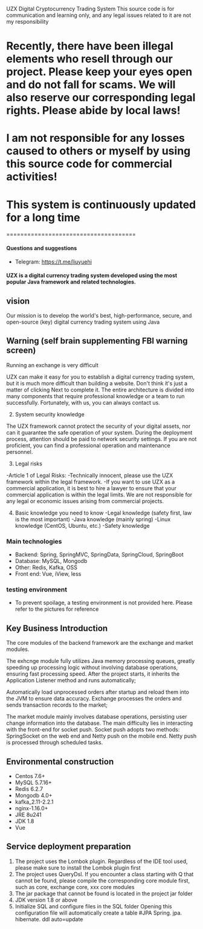 UZX Digital Cryptocurrency Trading System
This source code is for communication and learning only, and any legal issues related to it are not my responsibility

#  Recently, there have been illegal elements who resell through our project. Please keep your eyes open and do not fall for scams. We will also reserve our corresponding legal rights. Please abide by local laws!
#  I am not responsible for any losses caused to others or myself by using this source code for commercial activities!
#  This system is continuously updated for a long time

=====================================

#### Questions and suggestions

- Telegram: https://t.me/liuyuehi
#### UZX is a digital currency trading system developed using the most popular Java framework and related technologies.

## vision
   Our mission is to develop the world's best, high-performance, secure, and open-source (key) digital currency trading system using Java

## Warning (self brain supplementing FBI warning screen)
Running an exchange is very difficult

UZX can make it easy for you to establish a digital currency trading system, but it is much more difficult than building a website. Don't think it's just a matter of clicking Next to complete it. The entire architecture is divided into many components that require professional knowledge or a team to run successfully. Fortunately, with us, you can always contact us.

2. System security knowledge

The UZX framework cannot protect the security of your digital assets, nor can it guarantee the safe operation of your system. During the deployment process, attention should be paid to network security settings. If you are not proficient, you can find a professional operation and maintenance personnel.

3. Legal risks

-Article 1 of Legal Risks:
-Technically innocent, please use the UZX framework within the legal framework.
-If you want to use UZX as a commercial application, it is best to hire a lawyer to ensure that your commercial application is within the legal limits. We are not responsible for any legal or economic issues arising from commercial projects.

4. Basic knowledge you need to know
-Legal knowledge (safety first, law is the most important)
-Java knowledge (mainly spring)
-Linux knowledge (CentOS, Ubuntu, etc.)
-Safety knowledge

### Main technologies
- Backend: Spring, SpringMVC, SpringData, SpringCloud, SpringBoot
- Database: MySQL, Mongodb
- Other: Redis, Kafka, OSS
- Front end: Vue, iView, less
  
### testing environment
- To prevent spoilage, a testing environment is not provided here. Please refer to the pictures for reference

## Key Business Introduction
The core modules of the backend framework are the exchange and market modules.

The exhcnge module fully utilizes Java memory processing queues, greatly speeding up processing logic without involving database operations, ensuring fast processing speed. After the project starts, it inherits the Application Listener method and runs automatically;

Automatically load unprocessed orders after startup and reload them into the JVM to ensure data accuracy. Exchange processes the orders and sends transaction records to the market;

The market module mainly involves database operations, persisting user change information into the database. The main difficulty lies in interacting with the front-end for socket push. Socket push adopts two methods: SpringSocket on the web end and Netty push on the mobile end. Netty push is processed through scheduled tasks.
## Environmental construction
- Centos 7.6+
- MySQL 5.7.16+
- Redis 6.2.7
- Mongodb 4.0+
- kafka_2.11-2.2.1
- nginx-1.16.0+
- JRE 8u241
- JDK 1.8
- Vue
## Service deployment preparation
1. The project uses the Lombok plugin. Regardless of the IDE tool used, please make sure to install the Lombok plugin first
2. The project uses QueryDsl. If you encounter a class starting with Q that cannot be found, please compile the corresponding core module first, such as core, exchange core, xxx core modules
3. The jar package that cannot be found is located in the project jar folder
4. JDK version 1.8 or above
5. Initialize SQL and configure files in the SQL folder
Opening this configuration file will automatically create a table
#JPA
Spring. jpa. hibernate. ddl auto=update
